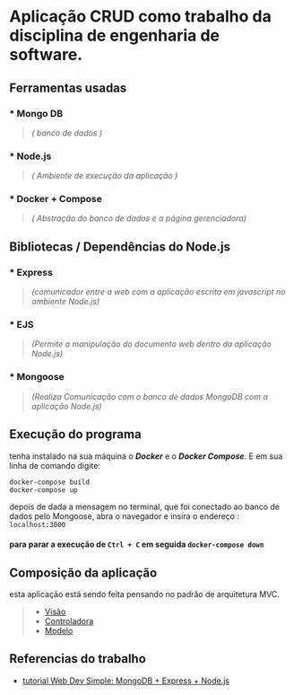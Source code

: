 # Aplicação CRUD como trabalho da disciplina de engenharia de software.

## Ferramentas usadas
>
### * Mongo DB   
> *( banco de dados )*
### * Node.js 
> *( Ambiente de execução da aplicação )*
### * Docker + Compose 
> *( Abstração do banco de dados e a página gerenciadora)*


## Bibliotecas / Dependências do Node.js
> 
### * Express 
> *(comunicador entre a web com a aplicação escrita em javascript no ambiente Node.js)*
>
### * EJS 
> *(Permite a manipulação do documento web dentro da aplicação Node.js)*
>
### * Mongoose
> *(Realiza Comunicação com o banco de dados MongoDB com a aplicação Node.js)*
> 

## Execução do programa  
tenha instalado na sua máquina o ***Docker*** e o ***Docker Compose***.  E em sua linha de comando digite:

```
docker-compose build
docker-compose up
```
depois de dada a mensagem no terminal, que foi conectado ao banco de dados pelo Mongoose, abra o navegador e insira o endereço : `localhost:3000`
#### para parar a execução de `Ctrl + C` em seguida `docker-compose down`

## Composição da aplicação
esta aplicação está sendo feita pensando no padrão de arquitetura MVC.

> - [Visão](src/view/view.md)
> - [Controladora](src/routes/controler.md)
> - [Modelo](src/database/model.md)	



## Referencias do trabalho  
- [tutorial Web Dev Simple: MongoDB + Express + Node.js](https://www.youtube.com/watch?v=qj2oDkvc4dQ&list=PLZlA0Gpn_vH8jbFkBjOuFjhxANC63OmXM&index=5)